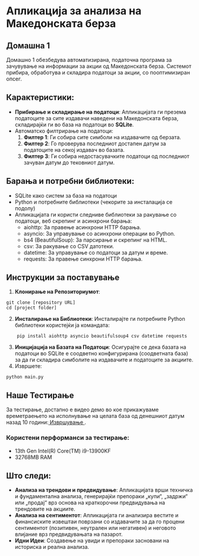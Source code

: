 # Апликација за анализа на Македонската берза

## Домашна 1 

Домашно 1 обезбедува автоматизирана, податочна програма за зачувување на информации за акции од Македонската берза. Системот прибира, обработува и складира податоци за акции, со пооптимизиран опсег.

## Карактеристики:
* **Прибирање и складирање на податоци**: Апликацијата ги презема податоците за сите издавачи наведени на Македонската берза, складирајќи ги во база на податоци во **SQLite**.
* Автоматско филтрирање на податоци: 
     1. **Филтер 1**: Ги собира сите симболи на издавачите од берзата.
     2. **Филтер 2**: Го проверува последниот достапен датум за податоците на секој издавач во базата.
     3. **Филтер 3**: Ги собира недостасувачките податоци од последниот зачуван датум до тековниот датум.

## Барања и потребни библиотеки:
* SQLite како систем за база на податоци
* Python и потребните библиотеки (чекорите за инсталација се подолу)
* Апликацијата ги користи следниве библиотеки за ракување со податоци, веб скрепинг и асинхрони барања:
    * aiohttp: За правење асинхрони HTTP барања.
    * asyncio: За управување со асинхрони операции во Python.
    * bs4 (BeautifulSoup): За парсирање и скрепинг на HTML.
    * csv: За ракување со CSV датотеки.
    * datetime: За управување со податоци за датум и време.
    * requests: За правење синхрони HTTP барања.

## Инструкции за поставување
1. **Клонирање на Репозиториумот**:
```
git clone [repository URL]
cd [project folder]
```
2. **Инсталирање на Библиотеки**: Инсталирајте ги потребните Python библиотеки користејќи ја командата:
```
    pip install aiohttp asyncio beautifulsoup4 csv datetime requests
```
3. **Иницијација на Базата на Податоци**: Осигурајте се дека базата на податоци во SQLite е соодветно конфигурирана (соодветната база) за да ги складира симболите на издавачите и податоците за акциите.
4. Извршете:
```
python main.py
```

## Наше Тестирање
За тестирање, достапно е видео демо во кое прикажуваме времетраењето на исполнување на целата база од денешниот датум назад 10 години:[ Извршување ](https://drive.google.com/file/d/1o58W1mq8KrkPgqEN-_0yjGTWqjN3Ac0B/view?fbclid=IwY2xjawGd9ixleHRuA2FlbQIxMQABHcVXkn6G3mZReFNafQ5ZXY1kKA8cipPUJu11O9HU7QTz3lirw4FGG7aEWw_aem_nnWS56YiDxVI-61LL4SVUw&pli=1).
### Користени перформанси за тестирање:
*  13th Gen Intel(R) Core(TM) i9-13900KF
*  32768MB RAM

## Што следи:
* **Анализа на трендови и предвидување**: Апликацијата врши техничка и фундаментална анализа, генерирајќи препораки „купи“, „задржи“ или „продај“ врз основа на краткорочни предвидувања на трендовите на акциите.
* **Анализа на сентиментот**: Апликацијата ги анализира вестите и финансиските извештаи поврзани со издавачите за да го процени сентиментот (позитивен, неутрален или негативен) и неговото влијание врз предвидувањата на пазарот.
* **Идни Идеи**: Создавење на увиди и препораки засновани на историска и реална анализа.

